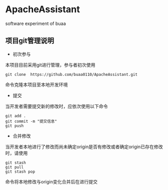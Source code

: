 # ApacheAssistant
software experiment of buaa

## 项目git管理说明

+ 初次参与

本项目目前采用git进行管理，参与者初次使用

    git clone  https://github.com/buaa0110/ApacheAssistant.git

命令克隆本项目至本地开发环境

+ 提交

当开发者需要提交新的修改时，应依次使用以下命令

    git add .
    git commit -m "提交信息"
    git push

+ 合并修改

当开发者本地进行了修改而尚未确定origin是否有修改或者确定origin已存在修改时，请使用

    git stash
    git pull
    git stash pop

命令将本地修改与origin变化合并后在进行提交

